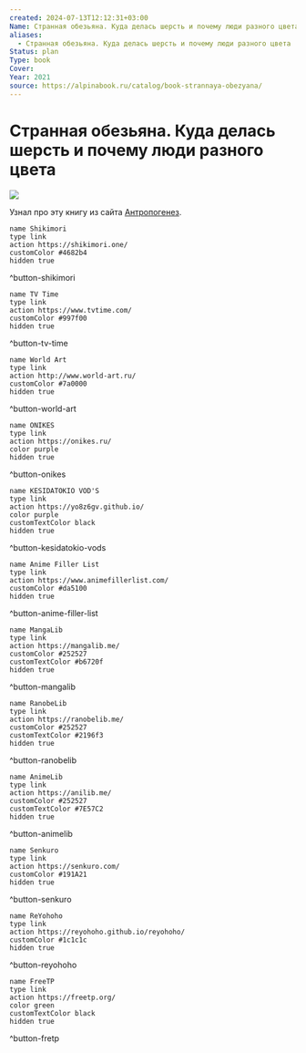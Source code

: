 ```yaml
---
created: 2024-07-13T12:12:31+03:00
Name: Странная обезьяна. Куда делась шерсть и почему люди разного цвета
aliases:
  - Странная обезьяна. Куда делась шерсть и почему люди разного цвета
Status: plan
Type: book
Cover: 
Year: 2021
source: https://alpinabook.ru/catalog/book-strannaya-obezyana/
---
```


# Странная обезьяна. Куда делась шерсть и почему люди разного цвета

![](https://alpinabook.ru/upload/resize_cache/converted/90/iblock/025/470_470_1/0255064fb846716f1801203af5fb256e.jpg.webp)

Узнал про эту книгу из сайта [Антропогенез](https://antropogenez.ru/book/29/).

```button
name Shikimori
type link
action https://shikimori.one/
customColor #4682b4
hidden true
```
^button-shikimori

```button
name TV Time
type link
action https://www.tvtime.com/
customColor #997f00
hidden true
```
^button-tv-time

```button
name World Art
type link
action http://www.world-art.ru/
customColor #7a0000
hidden true
```
^button-world-art

```button
name ONIKES
type link
action https://onikes.ru/
color purple
hidden true
```
^button-onikes

```button
name KESIDATOKIO VOD'S
type link
action https://yo8z6gv.github.io/
color purple
customTextColor black
hidden true
```
^button-kesidatokio-vods

```button
name Anime Filler List
type link
action https://www.animefillerlist.com/
customColor #da5100
hidden true
```
^button-anime-filler-list

```button
name MangaLib
type link
action https://mangalib.me/
customColor #252527
customTextColor #b6720f
hidden true
```
^button-mangalib

```button
name RanobeLib
type link
action https://ranobelib.me/
customColor #252527
customTextColor #2196f3
hidden true
```
^button-ranobelib

```button
name AnimeLib
type link
action https://anilib.me/
customColor #252527
customTextColor #7E57C2
hidden true
```
^button-animelib

```button
name Senkuro
type link
action https://senkuro.com/
customColor #191A21
hidden true
```
^button-senkuro

```button
name ReYohoho
type link
action https://reyohoho.github.io/reyohoho/
customColor #1c1c1c
hidden true
```
^button-reyohoho

```button
name FreeTP
type link
action https://freetp.org/
color green
customTextColor black
hidden true
```
^button-fretp
